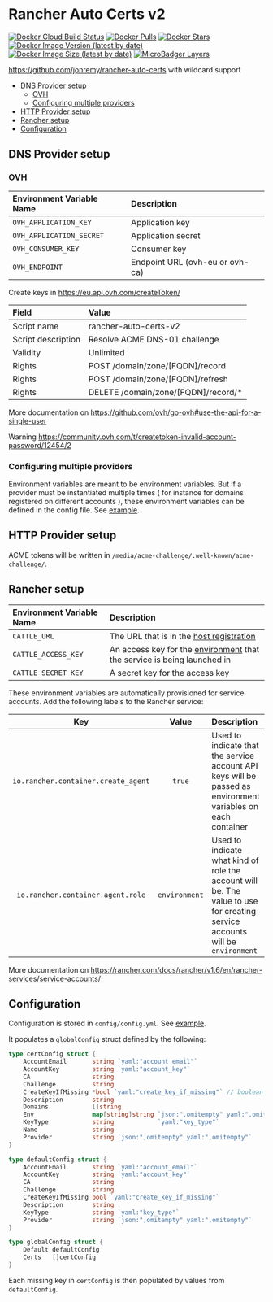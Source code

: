 # Rancher Auto Certs v2

[![Docker Cloud Build Status](https://img.shields.io/docker/cloud/build/badouralix/rancher-auto-certs-v2?label=build&logo=docker&logoColor=white)](https://hub.docker.com/r/badouralix/rancher-auto-certs-v2)
[![Docker Pulls](https://img.shields.io/docker/pulls/badouralix/rancher-auto-certs-v2?label=pulls&logo=docker&logoColor=white)](https://hub.docker.com/r/badouralix/rancher-auto-certs-v2)
[![Docker Stars](https://img.shields.io/docker/stars/badouralix/rancher-auto-certs-v2?label=stars&logo=docker&logoColor=white)](https://hub.docker.com/r/badouralix/rancher-auto-certs-v2)
[![Docker Image Version (latest by date)](https://img.shields.io/docker/v/badouralix/rancher-auto-certs-v2?logo=docker&logoColor=white)](https://hub.docker.com/r/badouralix/rancher-auto-certs-v2)
[![Docker Image Size (latest by date)](https://img.shields.io/docker/image-size/badouralix/rancher-auto-certs-v2?label=size&logo=docker&logoColor=white)](https://hub.docker.com/r/badouralix/rancher-auto-certs-v2)
[![MicroBadger Layers](https://img.shields.io/microbadger/layers/badouralix/rancher-auto-certs-v2?logo=docker&logoColor=white)](https://microbadger.com/images/badouralix/rancher-auto-certs-v2)

<https://github.com/jonremy/rancher-auto-certs> with wildcard support

- [DNS Provider setup](#dns-provider-setup)
  - [OVH](#ovh)
  - [Configuring multiple providers](#configuring-multiple-providers)
- [HTTP Provider setup](#http-provider-setup)
- [Rancher setup](#rancher-setup)
- [Configuration](#configuration)

## DNS Provider setup

### OVH

| Environment Variable Name | Description                     |
| :------------------------ | :------------------------------ |
| `OVH_APPLICATION_KEY`     | Application key                 |
| `OVH_APPLICATION_SECRET`  | Application secret              |
| `OVH_CONSUMER_KEY`        | Consumer key                    |
| `OVH_ENDPOINT`            | Endpoint URL (ovh-eu or ovh-ca) |

Create keys in <https://eu.api.ovh.com/createToken/>

| Field              | Value                               |
| :----------------- | :---------------------------------- |
| Script name        | rancher-auto-certs-v2               |
| Script description | Resolve ACME DNS-01 challenge       |
| Validity           | Unlimited                           |
| Rights             | POST /domain/zone/[FQDN]/record     |
| Rights             | POST /domain/zone/[FQDN]/refresh    |
| Rights             | DELETE /domain/zone/[FQDN]/record/* |

More documentation on <https://github.com/ovh/go-ovh#use-the-api-for-a-single-user>

Warning <https://community.ovh.com/t/createtoken-invalid-account-password/12454/2>

### Configuring multiple providers

Environment variables are meant to be environment variables. But if a provider
must be instantiated multiple times ( for instance for domains registered on
different accounts ), these environment variables can be defined in the config
file. See [example](config/config-example.yml).

## HTTP Provider setup

ACME tokens will be written in `/media/acme-challenge/.well-known/acme-challenge/`.

## Rancher setup

| Environment Variable Name | Description                                                                                                                       |
| :------------------------ | :-------------------------------------------------------------------------------------------------------------------------------- |
| `CATTLE_URL`              | The URL that is in the [host registration](https://rancher.com/docs/rancher/v1.6/en/configuration/settings/#host-registration)    |
| `CATTLE_ACCESS_KEY`       | An access key for the [environment](https://rancher.com/docs/rancher/v1.6/en/environments/) that the service is being launched in |
| `CATTLE_SECRET_KEY`       | A secret key for the access key                                                                                                   |

These environment variables are automatically provisioned for service accounts. Add the following labels to the Rancher service:

|                 Key                 |     Value     | Description                                                                                                                  |
| :---------------------------------: | :-----------: | :--------------------------------------------------------------------------------------------------------------------------- |
| `io.rancher.container.create_agent` |    `true`     | Used to indicate that the service account API keys will be passed as environment variables on each container                 |
|  `io.rancher.container.agent.role`  | `environment` | Used to indicate what kind of role the account will be. The value to use for creating service accounts will be `environment` |

More documentation on <https://rancher.com/docs/rancher/v1.6/en/rancher-services/service-accounts/>

## Configuration

Configuration is stored in `config/config.yml`. See [example](config/config-example.yml).

It populates a `globalConfig` struct defined by the following:

```go
type certConfig struct {
	AccountEmail       string `yaml:"account_email"`
	AccountKey         string `yaml:"account_key"`
	CA                 string
	Challenge          string
	CreateKeyIfMissing *bool `yaml:"create_key_if_missing"` // boolean pointer here to differentiate empty value from zero value
	Description        string
	Domains            []string
	Env                map[string]string `json:",omitempty" yaml:",omitempty"`
	KeyType            string            `yaml:"key_type"`
	Name               string
	Provider           string `json:",omitempty" yaml:",omitempty"`
}

type defaultConfig struct {
	AccountEmail       string `yaml:"account_email"`
	AccountKey         string `yaml:"account_key"`
	CA                 string
	Challenge          string
	CreateKeyIfMissing bool `yaml:"create_key_if_missing"`
	Description        string
	KeyType            string `yaml:"key_type"`
	Provider           string `json:",omitempty" yaml:",omitempty"`
}

type globalConfig struct {
	Default defaultConfig
	Certs   []certConfig
}
```

Each missing key in `certConfig` is then populated by values from `defaultConfig`.

<!-- vim: et -->
